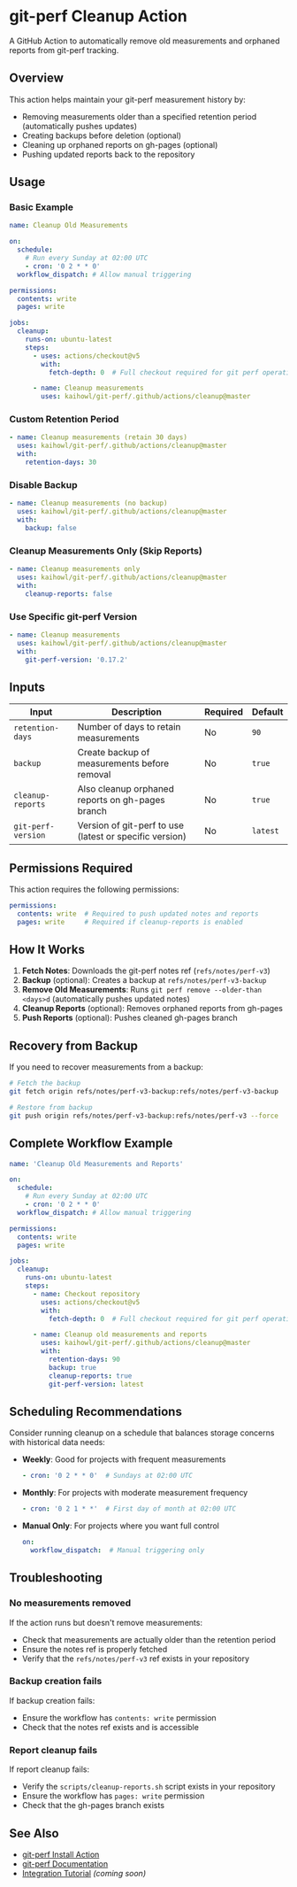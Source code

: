 # git-perf Cleanup Action

A GitHub Action to automatically remove old measurements and orphaned reports from git-perf tracking.

## Overview

This action helps maintain your git-perf measurement history by:
- Removing measurements older than a specified retention period (automatically pushes updates)
- Creating backups before deletion (optional)
- Cleaning up orphaned reports on gh-pages (optional)
- Pushing updated reports back to the repository

## Usage

### Basic Example

```yaml
name: Cleanup Old Measurements

on:
  schedule:
    # Run every Sunday at 02:00 UTC
    - cron: '0 2 * * 0'
  workflow_dispatch: # Allow manual triggering

permissions:
  contents: write
  pages: write

jobs:
  cleanup:
    runs-on: ubuntu-latest
    steps:
      - uses: actions/checkout@v5
        with:
          fetch-depth: 0  # Full checkout required for git perf operations

      - name: Cleanup measurements
        uses: kaihowl/git-perf/.github/actions/cleanup@master
```

### Custom Retention Period

```yaml
- name: Cleanup measurements (retain 30 days)
  uses: kaihowl/git-perf/.github/actions/cleanup@master
  with:
    retention-days: 30
```

### Disable Backup

```yaml
- name: Cleanup measurements (no backup)
  uses: kaihowl/git-perf/.github/actions/cleanup@master
  with:
    backup: false
```

### Cleanup Measurements Only (Skip Reports)

```yaml
- name: Cleanup measurements only
  uses: kaihowl/git-perf/.github/actions/cleanup@master
  with:
    cleanup-reports: false
```

### Use Specific git-perf Version

```yaml
- name: Cleanup measurements
  uses: kaihowl/git-perf/.github/actions/cleanup@master
  with:
    git-perf-version: '0.17.2'
```

## Inputs

| Input | Description | Required | Default |
|-------|-------------|----------|---------|
| `retention-days` | Number of days to retain measurements | No | `90` |
| `backup` | Create backup of measurements before removal | No | `true` |
| `cleanup-reports` | Also cleanup orphaned reports on gh-pages branch | No | `true` |
| `git-perf-version` | Version of git-perf to use (latest or specific version) | No | `latest` |

## Permissions Required

This action requires the following permissions:

```yaml
permissions:
  contents: write  # Required to push updated notes and reports
  pages: write     # Required if cleanup-reports is enabled
```

## How It Works

1. **Fetch Notes**: Downloads the git-perf notes ref (`refs/notes/perf-v3`)
2. **Backup** (optional): Creates a backup at `refs/notes/perf-v3-backup`
3. **Remove Old Measurements**: Runs `git perf remove --older-than <days>d` (automatically pushes updated notes)
4. **Cleanup Reports** (optional): Removes orphaned reports from gh-pages
5. **Push Reports** (optional): Pushes cleaned gh-pages branch

## Recovery from Backup

If you need to recover measurements from a backup:

```bash
# Fetch the backup
git fetch origin refs/notes/perf-v3-backup:refs/notes/perf-v3-backup

# Restore from backup
git push origin refs/notes/perf-v3-backup:refs/notes/perf-v3 --force
```

## Complete Workflow Example

```yaml
name: 'Cleanup Old Measurements and Reports'

on:
  schedule:
    # Run every Sunday at 02:00 UTC
    - cron: '0 2 * * 0'
  workflow_dispatch: # Allow manual triggering

permissions:
  contents: write
  pages: write

jobs:
  cleanup:
    runs-on: ubuntu-latest
    steps:
      - name: Checkout repository
        uses: actions/checkout@v5
        with:
          fetch-depth: 0  # Full checkout required for git perf operations

      - name: Cleanup old measurements and reports
        uses: kaihowl/git-perf/.github/actions/cleanup@master
        with:
          retention-days: 90
          backup: true
          cleanup-reports: true
          git-perf-version: latest
```

## Scheduling Recommendations

Consider running cleanup on a schedule that balances storage concerns with historical data needs:

- **Weekly**: Good for projects with frequent measurements
  ```yaml
  - cron: '0 2 * * 0'  # Sundays at 02:00 UTC
  ```

- **Monthly**: For projects with moderate measurement frequency
  ```yaml
  - cron: '0 2 1 * *'  # First day of month at 02:00 UTC
  ```

- **Manual Only**: For projects where you want full control
  ```yaml
  on:
    workflow_dispatch:  # Manual triggering only
  ```

## Troubleshooting

### No measurements removed

If the action runs but doesn't remove measurements:
- Check that measurements are actually older than the retention period
- Ensure the notes ref is properly fetched
- Verify that the `refs/notes/perf-v3` ref exists in your repository

### Backup creation fails

If backup creation fails:
- Ensure the workflow has `contents: write` permission
- Check that the notes ref exists and is accessible

### Report cleanup fails

If report cleanup fails:
- Verify the `scripts/cleanup-reports.sh` script exists in your repository
- Ensure the workflow has `pages: write` permission
- Check that the gh-pages branch exists

## See Also

- [git-perf Install Action](../install/README.md)
- [git-perf Documentation](https://github.com/kaihowl/git-perf)
- [Integration Tutorial](../../../docs/INTEGRATION_TUTORIAL.md) *(coming soon)*
